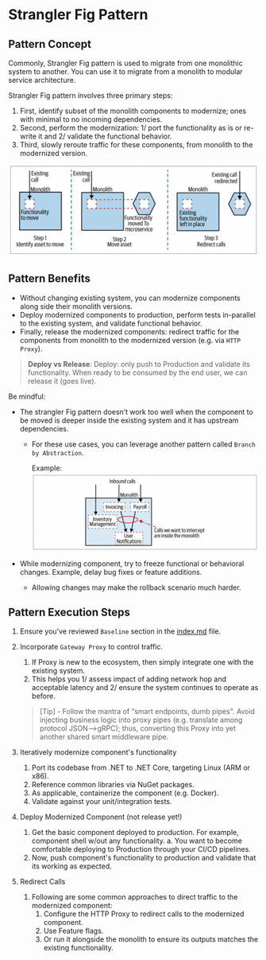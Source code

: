 # Strangler Fig Pattern

## Pattern Concept

Commonly, Strangler Fig pattern is used to migrate from one monolithic system to another. You can use it to migrate from a monolith to modular service architecture.

Strangler Fig pattern involves three primary steps:

1. First, identify subset of the monolith components to modernize; ones with minimal to no incoming dependencies.
1. Second, perform the modernization: 1/ port the functionality as is or re-write it and 2/ validate the functional behavior.
1. Third, slowly reroute traffic for these components, from monolith to the modernized version.

  ![Strangler Fig Pattern](../diagrams/strangler-fig-pattern.png)

## Pattern Benefits

- Without changing existing system, you can modernize components along side their monolith versions.
- Deploy modernized components to production, perform tests in-parallel to the existing system, and validate functional behavior.
- Finally, release the modernized components: redirect traffic for the components from monolith to the modernized version (e.g. via `HTTP Proxy`).

> **Deploy vs Release**: Deploy: only push to Production and validate its functionality. When ready to be consumed by the end user, we can release it (goes live).

Be mindful:

- The strangler Fig pattern doesn’t work too well when the component to be moved is deeper inside the existing system and it has upstream dependencies.
  - For these use cases, you can leverage another pattern called `Branch by Abstraction`.

    Example:
    ![Strangler Fig Pattern](../diagrams/strangler-fig-pattern-unfit.png)

- While modernizing component, try to freeze functional or behavioral changes. Example, delay bug fixes or feature additions.
  - Allowing changes may make the rollback scenario much harder.

## Pattern Execution Steps

1. Ensure you've reviewed `Baseline` section in the [index.md](../index.md) file.

1. Incorporate `Gateway Proxy` to control traffic.

    1. If Proxy is new to the ecosystem, then simply integrate one with the existing system.
    1. This helps you 1/ assess impact of adding network hop and acceptable latency and 2/ ensure the system continues to operate as before.

      > [Tip] - Follow the mantra of “smart endpoints, dumb pipes". Avoid injecting business logic into proxy pipes (e.g. translate among protocol JSON-->gRPC); thus, converting this Proxy into yet another shared smart middleware pipe.

1. Iteratively modernize component's functionality
    1. Port its codebase from .NET to .NET Core, targeting Linux (ARM or x86).
    1. Reference common libraries via NuGet packages.
    1. As applicable, containerize the component (e.g. Docker).
    1. Validate against your unit/integration tests.

1. Deploy Modernized Component (not release yet!)

    1. Get the basic component deployed to production. For example, component shell w/out any functionality.
        a. You want to become comfortable deploying to Production through your CI/CD pipelines.
    1. Now, push component's functionality to production and validate that its working as expected.

1. Redirect Calls

    1. Following are some common approaches to direct traffic to the modernized component:
        1. Configure the HTTP Proxy to redirect calls to the modernized component.
        1. Use Feature flags.
        1. Or run it alongside the monolith to ensure its outputs matches the existing functionality.